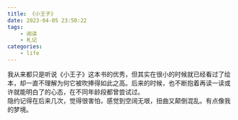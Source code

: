 ```yaml
---
title: 《小王子》
date: 2023-04-05 23:50:22
tags:
    - 阅读
    - 札记
categories:
    - life
---
```


我从来都只是听说《小王子》这本书的优秀，但其实在很小的时候就已经看过了绘本，却一直不理解为何它被吹捧得如此之高。后来的时候，也不断抱着再读一读或许就能明白了的心态，在不同年龄段都曾尝试过。  
隐约记得在后来几次，觉得很害怕，感觉到空阔无垠，扭曲又颠倒混乱。有点像我的梦境。

